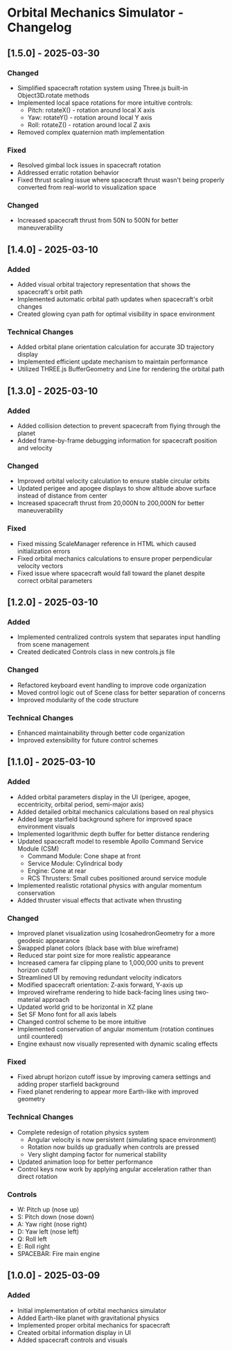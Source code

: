 # Orbital Mechanics Simulator - Changelog

## [1.5.0] - 2025-03-30

### Changed
- Simplified spacecraft rotation system using Three.js built-in Object3D.rotate methods
- Implemented local space rotations for more intuitive controls:
  - Pitch: rotateX() - rotation around local X axis
  - Yaw: rotateY() - rotation around local Y axis
  - Roll: rotateZ() - rotation around local Z axis
- Removed complex quaternion math implementation

### Fixed
- Resolved gimbal lock issues in spacecraft rotation
- Addressed erratic rotation behavior
- Fixed thrust scaling issue where spacecraft thrust wasn't being properly converted from real-world to visualization space

### Changed
- Increased spacecraft thrust from 50N to 500N for better maneuverability

## [1.4.0] - 2025-03-10

### Added
- Added visual orbital trajectory representation that shows the spacecraft's orbit path
- Implemented automatic orbital path updates when spacecraft's orbit changes
- Created glowing cyan path for optimal visibility in space environment

### Technical Changes
- Added orbital plane orientation calculation for accurate 3D trajectory display
- Implemented efficient update mechanism to maintain performance
- Utilized THREE.js BufferGeometry and Line for rendering the orbital path

## [1.3.0] - 2025-03-10

### Added
- Added collision detection to prevent spacecraft from flying through the planet
- Added frame-by-frame debugging information for spacecraft position and velocity

### Changed
- Improved orbital velocity calculation to ensure stable circular orbits
- Updated perigee and apogee displays to show altitude above surface instead of distance from center
- Increased spacecraft thrust from 20,000N to 200,000N for better maneuverability

### Fixed
- Fixed missing ScaleManager reference in HTML which caused initialization errors
- Fixed orbital mechanics calculations to ensure proper perpendicular velocity vectors
- Fixed issue where spacecraft would fall toward the planet despite correct orbital parameters

## [1.2.0] - 2025-03-10

### Added
- Implemented centralized controls system that separates input handling from scene management
- Created dedicated Controls class in new controls.js file

### Changed
- Refactored keyboard event handling to improve code organization
- Moved control logic out of Scene class for better separation of concerns
- Improved modularity of the code structure

### Technical Changes
- Enhanced maintainability through better code organization
- Improved extensibility for future control schemes

## [1.1.0] - 2025-03-10

### Added
- Added orbital parameters display in the UI (perigee, apogee, eccentricity, orbital period, semi-major axis)
- Added detailed orbital mechanics calculations based on real physics
- Added large starfield background sphere for improved space environment visuals
- Implemented logarithmic depth buffer for better distance rendering
- Updated spacecraft model to resemble Apollo Command Service Module (CSM)
  - Command Module: Cone shape at front
  - Service Module: Cylindrical body
  - Engine: Cone at rear
  - RCS Thrusters: Small cubes positioned around service module
- Implemented realistic rotational physics with angular momentum conservation
- Added thruster visual effects that activate when thrusting

### Changed
- Improved planet visualization using IcosahedronGeometry for a more geodesic appearance
- Swapped planet colors (black base with blue wireframe)
- Reduced star point size for more realistic appearance
- Increased camera far clipping plane to 1,000,000 units to prevent horizon cutoff
- Streamlined UI by removing redundant velocity indicators
- Modified spacecraft orientation: Z-axis forward, Y-axis up
- Improved wireframe rendering to hide back-facing lines using two-material approach
- Updated world grid to be horizontal in XZ plane
- Set SF Mono font for all axis labels
- Changed control scheme to be more intuitive
- Implemented conservation of angular momentum (rotation continues until countered)
- Engine exhaust now visually represented with dynamic scaling effects

### Fixed
- Fixed abrupt horizon cutoff issue by improving camera settings and adding proper starfield background
- Fixed planet rendering to appear more Earth-like with improved geometry

### Technical Changes
- Complete redesign of rotation physics system
  - Angular velocity is now persistent (simulating space environment)
  - Rotation now builds up gradually when controls are pressed
  - Very slight damping factor for numerical stability
- Updated animation loop for better performance
- Control keys now work by applying angular acceleration rather than direct rotation

### Controls
- W: Pitch up (nose up)
- S: Pitch down (nose down)
- A: Yaw right (nose right) 
- D: Yaw left (nose left)
- Q: Roll left
- E: Roll right
- SPACEBAR: Fire main engine

## [1.0.0] - 2025-03-09

### Added
- Initial implementation of orbital mechanics simulator
- Added Earth-like planet with gravitational physics
- Implemented proper orbital mechanics for spacecraft
- Created orbital information display in UI
- Added spacecraft controls and visuals
